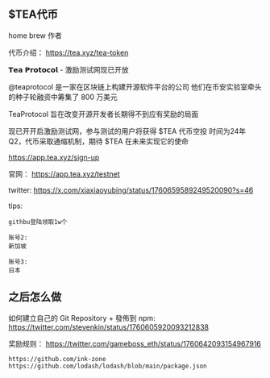 ## $TEA代币
home brew 作者

代币介绍：
https://tea.xyz/tea-token

𝗧𝗲𝗮 𝗣𝗿𝗼𝘁𝗼𝗰𝗼𝗹 - 激励测试网现已开放

@teaprotocol
是一家在区块链上构建开源软件平台的公司
他们在币安实验室牵头的种子轮融资中筹集了 800 万美元

TeaProtocol
旨在改变开源开发者长期得不到应有奖励的局面

现已开开启激励测试网，参与测试的用户将获得 $TEA 代币空投
时间为24年Q2，代币采取通缩机制，期待 $TEA 在未来实现它的使命


https://app.tea.xyz/sign-up

官网：
https://app.tea.xyz/testnet

twitter:
https://x.com/xiaxiaoyubing/status/1760659589249520090?s=46

tips:
```
githbu登陆领取1w个

账号2:
新加坡

账号3:
日本
```

## 之后怎么做
如何建立自己的 Git Repository + 發佈到 npm:
https://twitter.com/stevenkin/status/1760605920093212838

奖励规则：
https://twitter.com/gameboss_eth/status/1760642093154967916


```
https://github.com/ink-zone
https://github.com/lodash/lodash/blob/main/package.json
```